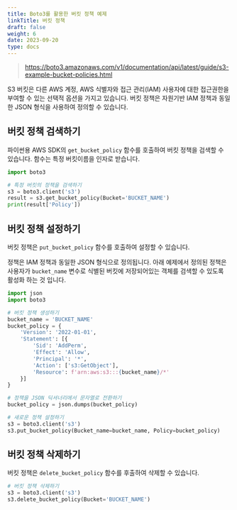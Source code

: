```yaml
---
title: Boto3를 활용한 버킷 정책 예제
linkTitle: 버킷 정책
draft: false
weight: 6
date: 2023-09-20
type: docs
---
```


> https://boto3.amazonaws.com/v1/documentation/api/latest/guide/s3-example-bucket-policies.html

S3 버킷은 다른 AWS 계정, AWS 식별자와 접근 관리(IAM) 사용자에 대한 접근권한을 부여할 수 있는 선택적 옵션을 가지고 있습니다.
버킷 정책은 자원기반 IAM 정책과 동일한 JSON 형식을 사용하여 정의할 수 있습니다.

## 버킷 정책 검색하기

파이썬용 AWS SDK의 `get_bucket_policy` 함수를 호출하여 버킷 정책을 검색할 수 있습니다.
함수는 특정 버킷이름을 인자로 받습니다.

```python
import boto3

# 특정 버킷의 정책을 검색하기
s3 = boto3.client('s3')
result = s3.get_bucket_policy(Bucket='BUCKET_NAME')
print(result['Policy'])
```

## 버킷 정책 설정하기

버킷 정책은 `put_bucket_policy` 함수를 호출하여 설정할 수 있습니다.

정책은 IAM 정책과 동일한 JSON 형식으로 정의됩니다.
아래 예제에서 정의된 정책은 사용자가 `bucket_name` 변수로 식별된 버킷에 저장되어있는 객체를 검색할 수 있도록 활성화 하는 것 입니다.

```python
import json
import boto3

# 버킷 정책 생성하기
bucket_name = 'BUCKET_NAME'
bucket_policy = {
    'Version': '2022-01-01',
    'Statement': [{
        'Sid': 'AddPerm',
        'Effect': 'Allow',
        'Principal': '*',
        'Action': ['s3:GetObject'],
        'Resource': f'arn:aws:s3:::{bucket_name}/*'
    }]
}

# 정책을 JSON 딕셔너리에서 문자열로 전환하기
bucket_policy = json.dumps(bucket_policy)

# 새로운 정책 설정하기
s3 = boto3.client('s3')
s3.put_bucket_policy(Bucket_name=bucket_name, Policy=bucket_policy)
```

## 버킷 정책 삭제하기

버킷 정책은 `delete_bucket_policy` 함수를 후출하여 삭제할 수 있습니다.

```python
# 버킷 정책 삭제하기
s3 = boto3.client('s3')
s3.delete_bucket_policy(Bucket='BUCKET_NAME')
```